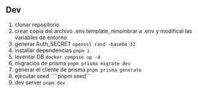 ## Dev

1. clonar repositorio
2. crear copia del archivo .env.template, renombrar a .env y modifical las variables de entorno
3. generar Auth_SECRET ```openssl rand -base64 32```
4. installar dependencias ```pnpm i```
5. leventar DB ```docker compose up -d```
6. migracios de prisma ```pnpm prisma migrate dev```
7. generar el cliente de prisma ```pnpm prisma generate```
8. ejecutar seed ````pnpm seed```
9. dev server ```pnpm dev```